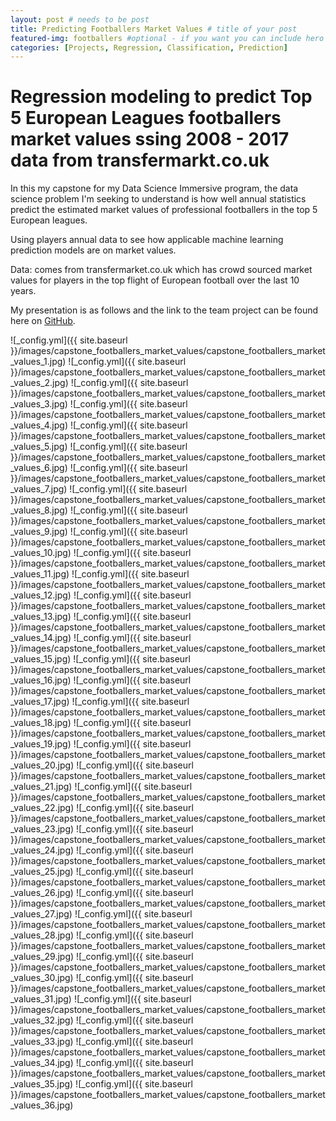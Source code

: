 ```yaml
---
layout: post # needs to be post
title: Predicting Footballers Market Values # title of your post
featured-img: footballers #optional - if you want you can include hero image
categories: [Projects, Regression, Classification, Prediction]
---
```


# Regression modeling to predict Top 5 European Leagues footballers market values ssing 2008 - 2017 data from transfermarkt.co.uk

In this my capstone for my Data Science Immersive program, the data science problem I'm seeking to understand is how well annual statistics predict the estimated market values of professional footballers in the top 5 European leagues.

Using players annual data to see how applicable machine learning prediction models are on market values.

Data: comes from transfermarket.co.uk which has crowd sourced market values for players in the top flight of European football over the last 10 years. 

My presentation is as follows and the link to the team project can be found here on [GitHub](https://github.com/cdubbs512/capstone).

![_config.yml]({{ site.baseurl }}/images/capstone_footballers_market_values/capstone_footballers_market_values_1.jpg)
![_config.yml]({{ site.baseurl }}/images/capstone_footballers_market_values/capstone_footballers_market_values_2.jpg)
![_config.yml]({{ site.baseurl }}/images/capstone_footballers_market_values/capstone_footballers_market_values_3.jpg)
![_config.yml]({{ site.baseurl }}/images/capstone_footballers_market_values/capstone_footballers_market_values_4.jpg)
![_config.yml]({{ site.baseurl }}/images/capstone_footballers_market_values/capstone_footballers_market_values_5.jpg)
![_config.yml]({{ site.baseurl }}/images/capstone_footballers_market_values/capstone_footballers_market_values_6.jpg)
![_config.yml]({{ site.baseurl }}/images/capstone_footballers_market_values/capstone_footballers_market_values_7.jpg)
![_config.yml]({{ site.baseurl }}/images/capstone_footballers_market_values/capstone_footballers_market_values_8.jpg)
![_config.yml]({{ site.baseurl }}/images/capstone_footballers_market_values/capstone_footballers_market_values_9.jpg)
![_config.yml]({{ site.baseurl }}/images/capstone_footballers_market_values/capstone_footballers_market_values_10.jpg)
![_config.yml]({{ site.baseurl }}/images/capstone_footballers_market_values/capstone_footballers_market_values_11.jpg)
![_config.yml]({{ site.baseurl }}/images/capstone_footballers_market_values/capstone_footballers_market_values_12.jpg)
![_config.yml]({{ site.baseurl }}/images/capstone_footballers_market_values/capstone_footballers_market_values_13.jpg)
![_config.yml]({{ site.baseurl }}/images/capstone_footballers_market_values/capstone_footballers_market_values_14.jpg)
![_config.yml]({{ site.baseurl }}/images/capstone_footballers_market_values/capstone_footballers_market_values_15.jpg)
![_config.yml]({{ site.baseurl }}/images/capstone_footballers_market_values/capstone_footballers_market_values_16.jpg)
![_config.yml]({{ site.baseurl }}/images/capstone_footballers_market_values/capstone_footballers_market_values_17.jpg)
![_config.yml]({{ site.baseurl }}/images/capstone_footballers_market_values/capstone_footballers_market_values_18.jpg)
![_config.yml]({{ site.baseurl }}/images/capstone_footballers_market_values/capstone_footballers_market_values_19.jpg)
![_config.yml]({{ site.baseurl }}/images/capstone_footballers_market_values/capstone_footballers_market_values_20.jpg)
![_config.yml]({{ site.baseurl }}/images/capstone_footballers_market_values/capstone_footballers_market_values_21.jpg)
![_config.yml]({{ site.baseurl }}/images/capstone_footballers_market_values/capstone_footballers_market_values_22.jpg)
![_config.yml]({{ site.baseurl }}/images/capstone_footballers_market_values/capstone_footballers_market_values_23.jpg)
![_config.yml]({{ site.baseurl }}/images/capstone_footballers_market_values/capstone_footballers_market_values_24.jpg)
![_config.yml]({{ site.baseurl }}/images/capstone_footballers_market_values/capstone_footballers_market_values_25.jpg)
![_config.yml]({{ site.baseurl }}/images/capstone_footballers_market_values/capstone_footballers_market_values_26.jpg)
![_config.yml]({{ site.baseurl }}/images/capstone_footballers_market_values/capstone_footballers_market_values_27.jpg)
![_config.yml]({{ site.baseurl }}/images/capstone_footballers_market_values/capstone_footballers_market_values_28.jpg)
![_config.yml]({{ site.baseurl }}/images/capstone_footballers_market_values/capstone_footballers_market_values_29.jpg)
![_config.yml]({{ site.baseurl }}/images/capstone_footballers_market_values/capstone_footballers_market_values_30.jpg)
![_config.yml]({{ site.baseurl }}/images/capstone_footballers_market_values/capstone_footballers_market_values_31.jpg)
![_config.yml]({{ site.baseurl }}/images/capstone_footballers_market_values/capstone_footballers_market_values_32.jpg)
![_config.yml]({{ site.baseurl }}/images/capstone_footballers_market_values/capstone_footballers_market_values_33.jpg)
![_config.yml]({{ site.baseurl }}/images/capstone_footballers_market_values/capstone_footballers_market_values_34.jpg)
![_config.yml]({{ site.baseurl }}/images/capstone_footballers_market_values/capstone_footballers_market_values_35.jpg)
![_config.yml]({{ site.baseurl }}/images/capstone_footballers_market_values/capstone_footballers_market_values_36.jpg)



